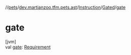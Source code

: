//[pets](../../../../index.md)/[dev.martianzoo.tfm.pets.ast](../../index.md)/[Instruction](../index.md)/[Gated](index.md)/[gate](gate.md)

# gate

[jvm]\
val [gate](gate.md): [Requirement](../../-requirement/index.md)
